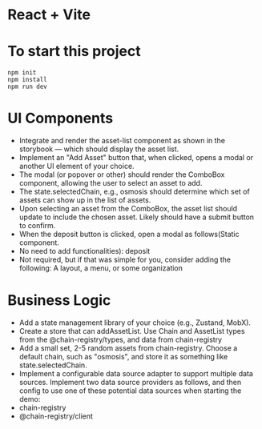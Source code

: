 # React + Vite

# To start this project
```
npm init
npm install
npm run dev
```

# UI Components
- Integrate and render the asset-list component as shown in the storybook — which should display the asset list.
- Implement an "Add Asset" button that, when clicked, opens a modal or another UI element of your choice.
- The modal (or popover or other) should render the ComboBox component, allowing the user to select an asset to add.
- The state.selectedChain, e.g., osmosis should determine which set of assets can show up in the list of assets.
- Upon selecting an asset from the ComboBox, the asset list should update to include the chosen asset. Likely should have a submit button to confirm.
- When the deposit button is clicked, open a modal as follows(Static component. 
- No need to add functionalities): deposit
- Not required, but if that was simple for you, consider adding the following: A layout, a menu, or some organization

# Business Logic
- Add a state management library of your choice (e.g., Zustand, MobX).
- Create a store that can addAssetList. Use Chain and AssetList types from the @chain-registry/types, and data from chain-registry
- Add a small set, 2-5 random assets from chain-registry. Choose a default chain, such as "osmosis", and store it as something like state.selectedChain.
- Implement a configurable data source adapter to support multiple data sources. Implement two data source providers as follows, and then config to use one of these potential data sources when starting the demo:
 - chain-registry
 - @chain-registry/client
